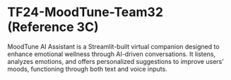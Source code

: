 # TF24-MoodTune-Team32 (Reference 3C)
MoodTune AI Assistant is a Streamlit-built virtual companion designed to enhance emotional wellness through AI-driven conversations. It listens, analyzes emotions, and offers personalized suggestions to improve users’ moods, functioning through both text and voice inputs.

